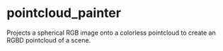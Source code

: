 # pointcloud_painter
Projects a spherical RGB image onto a colorless pointcloud to create an RGBD pointcloud of a scene. 
